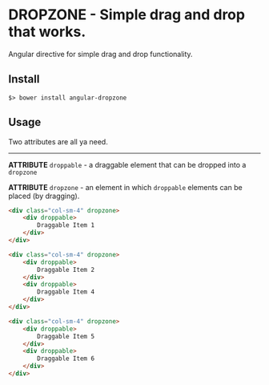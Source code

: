 # DROPZONE - Simple drag and drop that works.
Angular directive for simple drag and drop functionality.

## Install
`$> bower install angular-dropzone`

## Usage
Two attributes are all ya need.

---
**ATTRIBUTE** `droppable` - a draggable element that can be dropped into a
`dropzone`

**ATTRIBUTE** `dropzone` - an element in which `droppable` elements can be placed (by dragging).


```html
<div class="col-sm-4" dropzone>
    <div droppable>
        Draggable Item 1
    </div>
</div>

<div class="col-sm-4" dropzone>
    <div droppable>
        Draggable Item 2
    </div>
    <div droppable>
        Draggable Item 4
    </div>
</div>

<div class="col-sm-4" dropzone>
    <div droppable>
        Draggable Item 5
    </div>
    <div droppable>
        Draggable Item 6
    </div>
</div>
```

